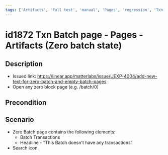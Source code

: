 ```yaml
---
tags: ['Artifacts', 'Full test', 'manual', 'Pages', 'regression', 'Txn Batch', 'Active']
---
```


# id1872 Txn Batch page - Pages - Artifacts (Zero batch state)

## Description
  - Issued link: https://linear.app/matterlabs/issue/UEXP-4004/add-new-text-for-zero-batch-and-empty-batch-pages
  - Open any zero block page (e.g. /batch/0)

## Precondition


## Scenario
- Zero Batch page contains the following elements:
    - Batch Transactions
    - Headline - "This Batch doesn't have any transactions"
- Search icon

